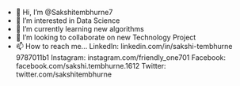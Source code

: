 - 👋 Hi, I’m @Sakshitembhurne7
- 👀 I’m interested in Data Science 
- 🌱 I’m currently learning new algorithms 
- 💞️ I’m looking to collaborate on new Technology Project
- 📫 How to reach me...
     LinkedIn: linkedin.com/in/sakshi-tembhurne 9787011b1
     Instagram: instagram.com/friendly_one701
     Facebook: facebook.com/sakshi.tembhurne.1612
     Twitter: twitter.com/sakshitembhurne

<!---
Sakshitembhurne7/Sakshitembhurne7 is a ✨ special ✨ repository because its `README.md` (this file) appears on your GitHub profile.
You can click the Preview link to take a look at your changes.
--->
